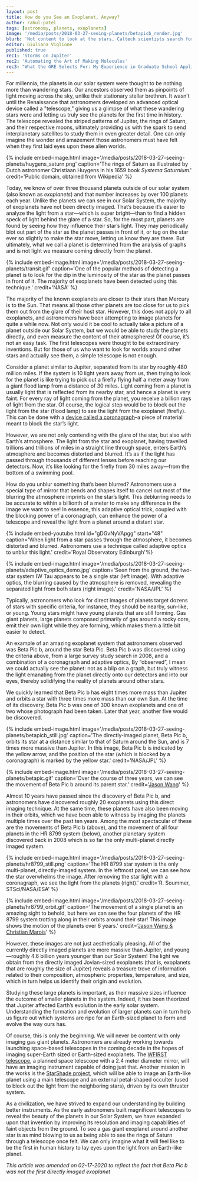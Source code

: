 ```yaml
---
layout: post
title: How do you See an Exoplanet, Anyway?
author: rahul-patel
tags: [astronomy, planets, exoplanets]
image: '/media/posts/2018-03-27-seeing-planets/betapicb_render.jpg'
blurb: 'Not content to look at the stars, Caltech scientists search for the planets orbiting them'
editor: Giuliana Viglione
published: true
rec1: 'Storms on Jupiter'
rec2: 'Automating the Art of Making Molecules'
rec3: "What the GRE Selects For: My Experience in Graduate School Applications"
---
```


For millennia, the planets in our solar system were thought to be nothing more than wandering stars. Our ancestors observed them as pinpoints of light moving across the sky, unlike their stationary stellar brethren. It wasn’t until the Renaissance that astronomers developed an advanced optical device called a "telescope," giving us a glimpse of what these wandering stars were and letting us truly see the planets for the first time in history. The telescope revealed the striped patterns of Jupiter, the rings of Saturn, and their respective moons, ultimately providing us with the spark to send interplanetary satellites to study them in even greater detail. One can only imagine the wonder and amazement those astronomers must have felt when they first laid eyes upon these alien worlds.

{% include embed-image.html image='/media/posts/2018-03-27-seeing-planets/huygens_saturn.png' caption='The rings of Saturn as illustrated by Dutch astronomer Christiaan Huygens in his 1659 book <i>Systema Saturnium</i>.' credit='Public domain, obtained from Wikipedia' %}

Today, we know of over three thousand planets outside of our solar system (also known as *exoplanets*) and that number increases by over 100 planets each year. Unlike the planets we can see in our Solar System, the majority of exoplanets have not been directly imaged. That’s because it’s easier to analyze the light from a star—which is super bright—than to find a hidden speck of light behind the glare of a star. So, for the most part, planets are found by seeing how they influence their star’s light. They may periodically blot out part of the star as the planet passes in front of it, or tug on the star ever so slightly to make the star move, letting us know they are there.  But ultimately, what we call a planet is determined from the analysis of graphs and is not light we measure coming directly from the planet. 

{% include embed-image.html image='/media/posts/2018-03-27-seeing-planets/transit.gif' caption='One of the popular methods of detecting a planet is to look for the dip in the luminosity of the star as the planet passes in front of it. The majority of exoplanets have been detected using this technique.' credit='NASA' %} 

The majority of the known exoplanets are closer to their stars than Mercury is to the Sun. That means all those other planets are too close for us to pick them out from the glare of their host star. However, this does not apply to all exoplanets, and astronomers have been attempting to image planets for quite a while now. Not only would it be cool to actually take a picture of a planet outside our Solar System, but we would be able to study the planets directly, and even measure the content of their atmospheres! Of course, it’s not an easy task. The first telescopes were thought to be extraordinary inventions. But for those of us who want to look for worlds around other stars and actually see them, a simple telescope is not enough. 


Consider a planet similar to Jupiter, separated from its star by roughly 480 million miles. If the system is 10 light years away from us, then trying to look for the planet is like trying to pick out a firefly flying half a meter away from a giant flood lamp from a distance of 30 miles. Light coming from a planet is usually light that is reflected from its nearby star, and hence a planet is very faint. For every ray of light coming from the planet, you receive a billion rays of light from the star.  Of course, the logical step would be to block out the light from the star (flood lamp) to see the light from the exoplanet (firefly). This can be done with a [device called a coronagraph](https://svs.gsfc.nasa.gov/20243)–a piece of material meant to block the star’s light.

However, we are not only contending with the glare of the star, but also with Earth’s atmosphere. The light from the star and exoplanet, having travelled trillions and trillions of miles in a straight line through space, enters Earth’s atmosphere and becomes distorted and blurred. It’s as if the light has passed through thousands of different lenses before reaching our detectors. Now, it’s like looking for the firefly from 30 miles away—from the bottom of a swimming pool.

How do you unblur something that’s been blurred? Astronomers use a special type of mirror that bends and shapes itself to cancel out most of the blurring the atmosphere imprints on the star’s light. This deblurring needs to be accurate to within a billionth of a meter to make any difference in the image we want to see!  In essence, this adaptive optical trick, coupled with the blocking power of a coronagraph, can enhance the power of a telescope and reveal the light from a planet around a distant star. 

{% include embed-youtube.html id="gDGvNyVApgg" start="48" caption='When light from a star passes through the atmosphere, it becomes distorted and blurred. Astronomers use a technique called adaptive optics to unblur this light.' credit='Royal Observatory Edinburgh'%}

{% include embed-image.html image='/media/posts/2018-03-27-seeing-planets/adaptive_optics_demo.jpg' caption='Seen from the ground, the two-star system IW Tau appears to be a single star (left image). With adaptive optics, the blurring caused by the atmosphere is removed, revealing the separated light from both stars (right image).' credit='NASA/JPL' %}

Typically, astronomers who look for direct images of planets target dozens of stars with specific criteria, for instance, they should be nearby, sun-like, or young. Young stars might have young planets that are still forming. Gas giant planets, large planets composed primarily of gas around a rocky core, emit their own light while they are forming, which makes them a little bit easier to detect. 

An example of an amazing exoplanet system that astronomers observed was Beta Pic b, around the star Beta Pic. Beta Pic b was discovered using the criteria above, from a large survey study search in 2008, and a combination of a coronagraph and adaptive optics, By “observed”, I mean we could actually see the planet: not as a blip on a graph, but truly witness the light emanating from the planet directly onto our detectors and into our eyes, thereby solidifying the reality of planets around other stars.

We quickly learned that Beta Pic b has eight times more mass than Jupiter and orbits a star with three times more mass than our own Sun. At the time of its discovery, Beta Pic b was one of 300 known exoplanets and one of two whose photograph had been taken. Later that year, another five would be discovered.  

{% include embed-image.html image='/media/posts/2018-03-27-seeing-planets/betapicb_still.jpg' caption='The directly-imaged planet, Beta Pic b, orbits its star at a distance similar to that of Saturn around the Sun, and is 7 times more massive than Jupiter. In this image, Beta Pic b is indicated by the yellow arrow, and the position of the star (which is blocked by a coronagraph) is marked by the yellow star.' credit='NASA/JPL' %}

{% include embed-image.html image='/media/posts/2018-03-27-seeing-planets/betapic.gif' caption='Over the course of three years, we can see the movement of Beta Pic b around its parent star.' credit='<a href="https://www.youtube.com/watch?v=ZsYeO4fSxQU">Jason Wang</a>' %}

Almost 10 years have passed since the discovery of Beta Pic b, and astronomers have discovered roughly 20 exoplanets using this direct imaging technique. At the same time, these planets have also been moving in their orbits, which we have been able to witness by imaging the planets multiple times over the past ten years. Among the most spectacular of these are the movements of Beta Pic b (above), and the movement of all four planets in the HR 8799 system (below), another planetary system discovered back in 2008 which is so far the only multi-planet directly imaged system. 

{% include embed-image.html image='/media/posts/2018-03-27-seeing-planets/hr8799_still.png' caption='The HR 8799 star system is the only multi-planet, directly-imaged system. In the leftmost panel, we can see how the star overwhelms the image. After removing the star light with a coronagraph, we see the light from the planets (right).' credit='R. Soummer, STSci/NASA/ESA' %}

{% include embed-image.html image='/media/posts/2018-03-27-seeing-planets/hr8799_orbit.gif' caption='The movement of a single planet is an amazing sight to behold, but here we can see the four planets of the HR 8799 system trotting along in their orbits around their star!  This image shows the motion of the planets over 6 years.' credit='<a href="https://www.youtube.com/watch?v=KVgKidAuf4o">Jason Wang & Christian Marois</a>' %}

However, these images are not just aesthetically pleasing. All of the currently directly imaged planets are more massive than Jupiter, and young—roughly 4.6 billion years younger than our Solar System! The light we obtain from the directly imaged Jovian-sized exoplanets (that is, exoplanets that are roughly the size of Jupiter) reveals a treasure trove of information related to their composition, atmospheric properties, temperature, and size, which in turn helps us identify their origin and evolution. 

Studying these large planets is important, as their massive sizes influence the outcome of smaller planets in the system. Indeed, it has been theorized that Jupiter affected Earth’s evolution in the early solar system. Understanding the formation and evolution of larger planets can in turn help us figure out which systems are ripe for an Earth-sized planet to form and evolve the way ours has.

Of course, this is only the beginning. We will never be content with only imaging gas giant planets. Astronomers are already working towards launching space-based telescopes in the coming decade in the hopes of imaging super-Earth sized or Earth-sized exoplanets. The [WFIRST telescope](https://www.youtube.com/watch?v=zkTHuqiH_1Y), a planned space telescope with a 2.4 meter diameter mirror, will have an imaging instrument capable of doing just that. Another mission in the works is the [StarShade project](https://www.youtube.com/watch?v=koUAvH9wkXA), which will be able to image an Earth-like planet using a main telescope and an external petal-shaped occulter (used to block out the light from the neighboring stars), driven by its own thruster system.

As a civilization, we have strived to expand our understanding by building better instruments. As the early astronomers built magnificent telescopes to reveal the beauty of the planets in our Solar System, we have expanded upon that invention by improving its resolution and imaging capabilities of faint objects from the ground. To see a gas giant exoplanet around another star is as mind blowing to us as being able to see the rings of Saturn through a telescope once felt. We can only imagine what it will feel like to be the first in human history to lay eyes upon the light from an Earth-like planet.

*This article was amended on 02-17-2020 to reflect the fact that Beta Pic b was not the first directly imaged exoplanet*

